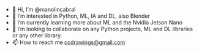 - 👋 Hi, I’m @manolincabral
- 👀 I’m interested in Python, ML, IA and DL, also Blender
- 🌱 I’m currently learning more about ML and the Nvidia Jetson Nano
- 💞️ I’m looking to collaborate on any Python projects, ML and DL libraries or any other library.
- 📫 How to reach me ccdrawings@gmail.com

<!---
manolincabral/manolincabral is a ✨ special ✨ repository because its `README.md` (this file) appears on your GitHub profile.
You can click the Preview link to take a look at your changes.
--->
